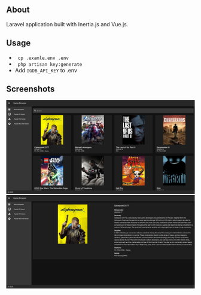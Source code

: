 ## About

Laravel application built with Inertia.js and Vue.js. 

## Usage
* ``` cp .examle.env .env```
* ``` php artisan key:generate```
* Add ```IGDB_API_KEY``` to .env

## Screenshots
![](Screenshot-1.png)
![](Screenshot-2.png)
